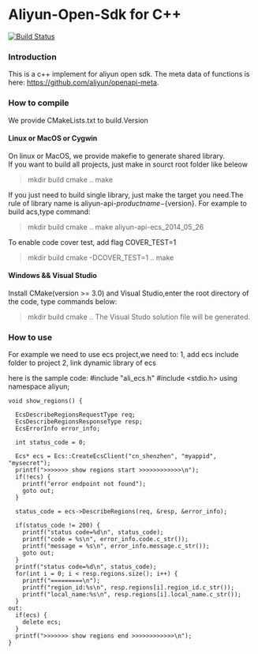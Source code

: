 # Aliyun-Open-Sdk for C++

[![Build Status](https://drone.io/github.com/zcy421593/aliyun-openapi-cpp-sdk/status.png)](https://drone.io/github.com/zcy421593/aliyun-openapi-cpp-sdk/latest)
### Introduction
This is a c++ implement for aliyun open sdk.
The meta data of functions is here: https://github.com/aliyun/openapi-meta.

### How to compile
We provide CMakeLists.txt to build.Version
#### Linux or MacOS or Cygwin

On linux or MacOS, we provide makefie to generate shared library.  
If you want to build all projects, just make in sourct root folder like beleow
> mkdir build
> cmake ..
> make  

If you just need to build single library, just make the target you need.The rule of library name is aliyun-api-${productname}-${version}.
For example to build acs,type command:
> mkdir build
> cmake ..
> make aliyun-api-ecs_2014_05_26

To enable code cover test, add flag COVER_TEST=1
> mkdir build
> cmake -DCOVER_TEST=1 ..
> make  

#### Windows && Visual Studio
Install CMake(version >= 3.0) and Visual Studio,enter the root directory of the code, type commands below:
> mkdir build
> cmake ..
The Visual Studo solution file will be generated.

### How to use

For example we need to use ecs project,we need to:
1, add ecs include folder to project
2, link dynamic library of ecs 

here is the sample code:
    #include "ali_ecs.h"
    #include <stdio.h>
    using namespace aliyun;

    void show_regions() {

      EcsDescribeRegionsRequestType req;
      EcsDescribeRegionsResponseType resp;
      EcsErrorInfo error_info;

      int status_code = 0;

      Ecs* ecs = Ecs::CreateEcsClient("cn_shenzhen", "myappid", "mysecret");
      printf(">>>>>>> show regions start >>>>>>>>>>>>\n");
      if(!ecs) {
        printf("error endpoint not found");
        goto out;
      }

      status_code = ecs->DescribeRegions(req, &resp, &error_info);

      if(status_code != 200) {
        printf("status code=%d\n", status_code);
        printf("code = %s\n", error_info.code.c_str());
        printf("message = %s\n", error_info.message.c_str());
        goto out;
      }
      printf("status code=%d\n", status_code);
      for(int i = 0; i < resp.regions.size(); i++) {
        printf("=========\n");
        printf("region_id:%s\n", resp.regions[i].region_id.c_str());
        printf("local_name:%s\n", resp.regions[i].local_name.c_str());
      }
    out:
      if(ecs) {
        delete ecs;
      }
      printf(">>>>>>> show regions end >>>>>>>>>>>>\n");
    }
